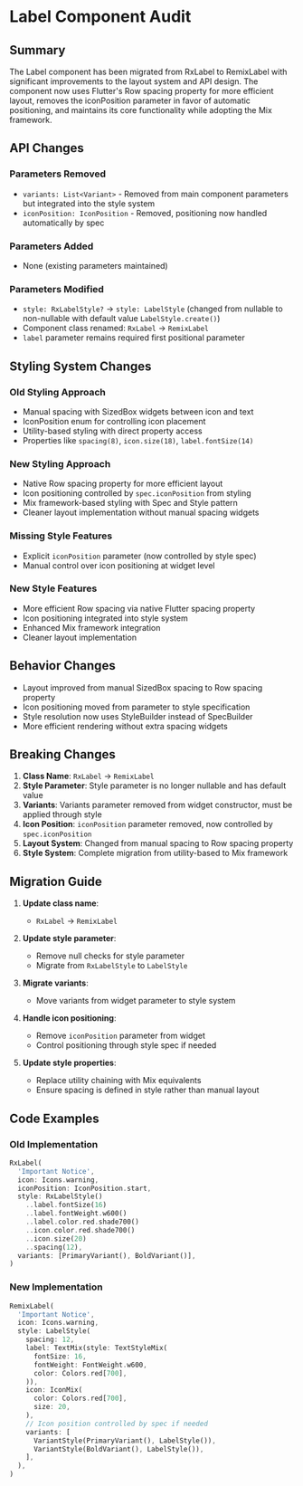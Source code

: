 # Label Component Audit

## Summary
The Label component has been migrated from RxLabel to RemixLabel with significant improvements to the layout system and API design. The component now uses Flutter's Row spacing property for more efficient layout, removes the iconPosition parameter in favor of automatic positioning, and maintains its core functionality while adopting the Mix framework.

## API Changes

### Parameters Removed
- `variants: List<Variant>` - Removed from main component parameters but integrated into the style system
- `iconPosition: IconPosition` - Removed, positioning now handled automatically by spec

### Parameters Added  
- None (existing parameters maintained)

### Parameters Modified
- `style: RxLabelStyle?` → `style: LabelStyle` (changed from nullable to non-nullable with default value `LabelStyle.create()`)
- Component class renamed: `RxLabel` → `RemixLabel`
- `label` parameter remains required first positional parameter

## Styling System Changes

### Old Styling Approach
- Manual spacing with SizedBox widgets between icon and text
- IconPosition enum for controlling icon placement
- Utility-based styling with direct property access
- Properties like `spacing(8)`, `icon.size(18)`, `label.fontSize(14)`

### New Styling Approach
- Native Row spacing property for more efficient layout
- Icon positioning controlled by `spec.iconPosition` from styling
- Mix framework-based styling with Spec and Style pattern
- Cleaner layout implementation without manual spacing widgets

### Missing Style Features
- Explicit `iconPosition` parameter (now controlled by style spec)
- Manual control over icon positioning at widget level

### New Style Features
- More efficient Row spacing via native Flutter spacing property
- Icon positioning integrated into style system
- Enhanced Mix framework integration
- Cleaner layout implementation

## Behavior Changes
- Layout improved from manual SizedBox spacing to Row spacing property
- Icon positioning moved from parameter to style specification
- Style resolution now uses StyleBuilder instead of SpecBuilder
- More efficient rendering without extra spacing widgets

## Breaking Changes
1. **Class Name**: `RxLabel` → `RemixLabel`
2. **Style Parameter**: Style parameter is no longer nullable and has default value
3. **Variants**: Variants parameter removed from widget constructor, must be applied through style
4. **Icon Position**: `iconPosition` parameter removed, now controlled by `spec.iconPosition`
5. **Layout System**: Changed from manual spacing to Row spacing property
6. **Style System**: Complete migration from utility-based to Mix framework

## Migration Guide
1. **Update class name**: 
   - `RxLabel` → `RemixLabel`

2. **Update style parameter**:
   - Remove null checks for style parameter
   - Migrate from `RxLabelStyle` to `LabelStyle`

3. **Migrate variants**:
   - Move variants from widget parameter to style system

4. **Handle icon positioning**:
   - Remove `iconPosition` parameter from widget
   - Control positioning through style spec if needed

5. **Update style properties**:
   - Replace utility chaining with Mix equivalents
   - Ensure spacing is defined in style rather than manual layout

## Code Examples

### Old Implementation
```dart
RxLabel(
  'Important Notice',
  icon: Icons.warning,
  iconPosition: IconPosition.start,
  style: RxLabelStyle()
    ..label.fontSize(16)
    ..label.fontWeight.w600()
    ..label.color.red.shade700()
    ..icon.color.red.shade700()
    ..icon.size(20)
    ..spacing(12),
  variants: [PrimaryVariant(), BoldVariant()],
)
```

### New Implementation  
```dart
RemixLabel(
  'Important Notice',
  icon: Icons.warning,
  style: LabelStyle(
    spacing: 12,
    label: TextMix(style: TextStyleMix(
      fontSize: 16,
      fontWeight: FontWeight.w600,
      color: Colors.red[700],
    )),
    icon: IconMix(
      color: Colors.red[700],
      size: 20,
    ),
    // Icon position controlled by spec if needed
    variants: [
      VariantStyle(PrimaryVariant(), LabelStyle()),
      VariantStyle(BoldVariant(), LabelStyle()),
    ],
  ),
)
```